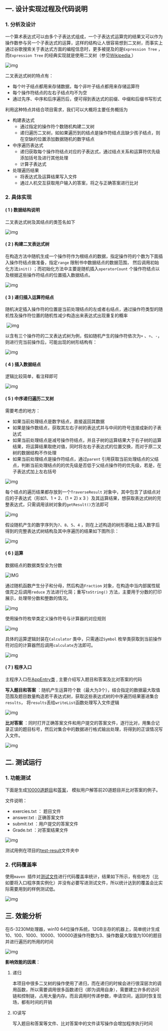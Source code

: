 ## 一. 设计实现过程及代码说明

### 1. 分析及设计

一个算术表达式可以由多个子表达式组成，一个子表达式运算完的结果又可以作为操作数参与另一个子表达式的运算，这样的结构让人很容易想到二叉树，而事实上通过谷歌搜索关于表达式方面的编程信息时，更多被提及的是`Expression Tree` ， 而`Expression Tree` 的经典实现就是使用二叉树（参见[Wikipedia ](https://en.wikipedia.org/wiki/Binary_expression_tree)）

![img](https://cdncontribute.geeksforgeeks.org/wp-content/uploads/expression-tree.png)

二叉表达式树的特点有：

- 每个叶子结点都用来存储数据，每个非叶子结点都用来存储运算符
- 每个操作符结点的左右子结点均不为空
- 通过先序、中序和后序遍历后，便可得到表达式的前缀、中缀和后缀书写形式

利用这种特点并结合项目需求，我们可以大概将主要任务概括为

- 构建表达式
  - 通过指定的操作符个数随机构建二叉树
  - 递归遍历二叉树，如如果遍历到的结点是操作符结点且缺少孩子结点，则在空缺的位置添加数据随机的数字结点
- 中序遍历表达式
  - 递归获取每个操作符结点对应的子表达式，通过结点关系和运算符优先级添加括号及进行其他处理
  - 计算子表达式
- 处理遍历结果
  - 将表达式及运算结果写入文件
  - 通过人机交互获取用户输入的答案，将之与正确答案进行比对



### 2. 具体实现

#### ( 1 ) 数据结构说明

二叉表达式树及其结点的类签名如下

![img](http://pezmn9eoj.bkt.clouddn.com/base.png)

#### ( 2 ) 构建二叉表达式树

在构造方法中随机生成一个操作符作为根结点的数据，指定操作符的个数为下面插入操作符结点做准备，指定`range` 限制书中数据结点的数据范围， 然后调用初始化方法`init()` ；而初始化方法中主要是随机插入`operatorCount` 个操作符结点以及根据这些操作符结点的位置插入数据结点。

![img](http://pezmn9eoj.bkt.clouddn.com/init1.png)

#### ( 3 ) 递归插入运算符结点

随机决定插入操作符的位置是当前处理结点的左或者右结点，通过操作符类型的随机性及操作符位置的随机性减少构造出来表达式出现重复的概率

​      ![img](http://pezmn9eoj.bkt.clouddn.com/insertOperators.png)



以含有三个操作符的二叉表达式树为例，假如随机产生的操作符依次为`+` 、`÷`、`-`，则进行完当前操作后，可能出现的树形结构有：

![img](http://pezmn9eoj.bkt.clouddn.com/bt2.png)

#### ( 4 ) 插入数据结点

逻辑比较简单，看注释即可

![img](http://pezmn9eoj.bkt.clouddn.com/in.png)



#### ( 5 ) 中序递归遍历二叉树

需要考虑的地方：

- 如果当前处理结点是数字结点，直接返回其数据
- 如果是操作数结点，获取其左右子树的表达式并与中间的符号连接成新的子表达式
- 如果当前处理结点是减号操作符结点，并且子树的运算结果大于右子树的运算结果，将运算结果取绝对值，同时将左右子表达式的位置交换，而对于原二叉树的数据结构不作处理
- 如果当前处理结点是操作符结点，通过`parent` 引用获取当前处理结点的父结点，判断当前处理结点的的优先级是否低于父结点操作符的优先级，若是，在子表达式加上左右括号

![img](http://pezmn9eoj.bkt.clouddn.com/it1.png)

每个结点的遍历结果都存放到一个`TraverseResult` 对象中，其中包含了该结点对应的子表达式（形如1、1 + 2、(1 + 2) x 3 ）及其运算结果，想获取表达式树的完整表达式，只需调用该树对象的`getResult()`方法即可

![img](http://pezmn9eoj.bkt.clouddn.com/tr.png)

假设随机产生的数字序列为`7`、`8`、`5`、`4` ，则在上述构造的树形基础上插入数字后得到的完整表达式树结构及其中序遍历的结果如下图所示：

![img](http://pezmn9eoj.bkt.clouddn.com/inorder.png)



#### ( 6 ) 运算

数据结点的数据类型全为分数

![IMG](http://pezmn9eoj.bkt.clouddn.com/fraction.png)

通过随机函数产生分子和分母，然后构造`Fraction` 对象，在构造中当内部属性赋值完之后调用`reduce` 方法进行化简；重写`toString()` 方法，主要用于分数的打印展示，处理带分数和整数的情况。

![img](http://pezmn9eoj.bkt.clouddn.com/ru.png)



使用操作符枚举类定义操作符号与计算器的对应规则

![img](http://pezmn9eoj.bkt.clouddn.com/symbol.png)

具体的运算逻辑封装在`Calculator` 类中，只需通过`Symbol` 枚举类获取到当前操作符对应的计算器然后调用`calculate`方法即可。

![img](http://pezmn9eoj.bkt.clouddn.com/Calculator.png)



#### ( 7 ) 程序入口

主程序入口在[AppEntry类](https://github.com/jordonyang/ExpressionGenerator/blob/master/src/main/java/github/pair/generator/AppEntry.java) , 主要介绍写入题目和答案及比对答案的代码

**写入题目和答案** ：随机产生运算符个数（最大为3个），结合指定的数据最大取值范围及题目数量构造若干表达式树，获取这些表达式树的中序遍历结果塞进集合`results`， 将`results`丢给`writeList`函数处理写入文件逻辑

![img](http://pezmn9eoj.bkt.clouddn.com/write.png)

**比对答案** ：同时打开正确答案文件和用户提交的答案文件，逐行比对，用集合记录正误的题目标号，然后对集合中的数据进行格式输出处理，将得到的正误情况写入文件。

![img](http://pezmn9eoj.bkt.clouddn.com/com.png)



## 二. 测试运行

### 1. 功能测试

下面是生成[10000道题目](https://github.com/jordonyang/ExpressionGenerator/blob/master/test-result/first/exercises.txt)和[答案](https://github.com/jordonyang/ExpressionGenerator/blob/master/test-result/first/answers.txt)， 模拟用户解答前20道题目并比对答案的例子。

文件说明：

- exercies.txt ： 题目文件
- answer.txt : 正确答案文件
- submit.txt ：用户提交的答案文件
- Grade.txt ：对答案结果文件

![img](http://pezmn9eoj.bkt.clouddn.com/res.png)

测试用例在项目的[test-result](https://github.com/jordonyang/ExpressionGenerator/tree/master/test-result)文件夹中

### 2. 代码覆盖率

使用`maven `插件对[测试文件](https://github.com/jordonyang/ExpressionGenerator/blob/master/src/test/java/github/pair/generator/AppTest.java)进行代码覆盖率统计，结果如下所示，有些地方（比如要将入口程序类实例化）并没有必要写进测试文件，所以统计达到的覆盖会比实际需要用到的样例测试低。

![img](http://pezmn9eoj.bkt.clouddn.com/coverage.png)



## 三. 效能分析

在i5-3230M处理器，win10 64位操作系统，12GB主存的机器上，简单统计生成10、100、1000、10000、100000道操作符数为3、操作数最大取值为100的题目并进行遍历的所用的时间

![img](http://pezmn9eoj.bkt.clouddn.com/ANALY.png)



**影响效能的因素**：

1. 递归

   本项目中很多二叉树的操作使用了递归，而在递归的时候会进行很深层次的调用函数，所以需要调用很多函数递归（即为调用自身），需要建立许多的访问链和控制链，占用大量内存。而且调用时传递参数，申请空间，返回时恢复现场，都有时间的开销

2. IO读写

   写入题目和答案等文件、比对答案中的文件读写操作会增加程序执行时间